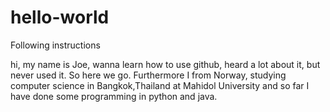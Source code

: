 # hello-world
Following instructions

hi, my name is Joe, wanna learn how to use github, heard a lot about it, but never used it. So here we go.
Furthermore I from Norway, studying computer science in Bangkok,Thailand at Mahidol University and so far I have done some programming in python and java.
